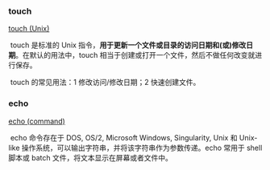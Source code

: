 ### touch

[touch (Unix)](https://en.wikipedia.org/wiki/Touch_(Unix))

​	touch 是标准的 Unix 指令，**用于更新一个文件或目录的访问日期和(或)修改日期**。在默认的用法中，touch 相当于创建或打开一个文件，然后不做任何改变就进行保存。

​	touch 的常见用法：1 修改访问/修改日期；2 快速创建文件。



### echo

[echo (command)](https://en.wikipedia.org/wiki/Echo_(command))

​	echo 命令存在于 DOS, OS/2, Microsoft Windows, Singularity, Unix 和 Unix-like 操作系统，可以输出字符串，并将该字符串作为参数传递。echo 常用于 shell 脚本或 batch 文件，将文本显示在屏幕或者文件中。
